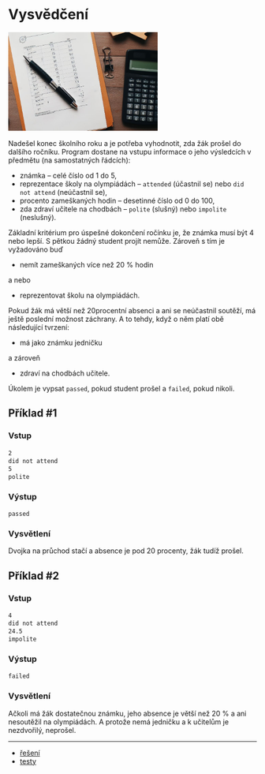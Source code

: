 # Vysvědčení

<img src="cover.webp" height="200" alt="ilustrace"/>

Nadešel konec školního roku a je potřeba vyhodnotit, zda žák prošel do dalšího ročníku. Program dostane na vstupu
informace o jeho výsledcích v předmětu (na samostatných řádcích):

- známka – celé číslo od 1 do 5,
- reprezentace školy na olympiádách – `attended` (účastnil se) nebo `did not attend` (neúčastnil se),
- procento zameškaných hodin – desetinné číslo od 0 do 100,
- zda zdraví učitele na chodbách – `polite` (slušný) nebo `impolite` (neslušný).

Základní kritérium pro úspešné dokončení ročínku je, že známka musí být 4 nebo lepší. S pětkou žádný student projít
nemůže. Zároveň s tím je vyžadováno buď

- nemít zameškaných více než 20 % hodin

a nebo

- reprezentovat školu na olympiádách.

Pokud žák má větší než 20procentní absenci a ani se neúčastnil soutěží, má ještě poslední možnost záchrany. A to tehdy,
když o něm platí obě následující tvrzení:

- má jako známku jedničku

a zároveň

- zdraví na chodbách učitele.

Úkolem je vypsat `passed`, pokud student prošel a `failed`, pokud nikoli.

## Příklad #1

### Vstup

```
2
did not attend
5
polite
```

### Výstup

```
passed
```

### Vysvětlení

Dvojka na průchod stačí a absence je pod 20 procenty, žák tudíž prošel.

## Příklad #2

### Vstup

```
4
did not attend
24.5
impolite
```

### Výstup

```
failed
```

### Vysvětlení

Ačkoli má žák dostatečnou známku, jeho absence je větší než 20 % a ani nesoutěžil na olympiádách. A protože nemá
jedničku a k učitelům je nezdvořilý, neprošel.

---

- [řešení](reseni)
- [testy](testy)
